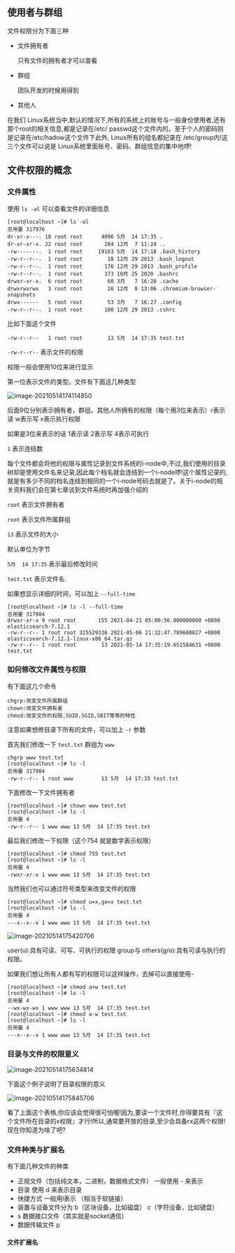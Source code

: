 ## 使用者与群组

文件权限分为下面三种

- 文件拥有者

  只有文件的拥有者才可以查看

- 群组

  团队开发的时候用得到

- 其他人

在我们 Linux系统当中,默认的情况下,所有的系统上的账号与一般身份使用者,还有那个root的相关信息,都是记录在/etc/ passwd这个文件内的。至于个人的密码则是记录在/etc/hadow这个文件下此外, Linux所有的组名都纪录在 /etc/group内!这三个文件可以说是 Linux系统里面账号、密码、群组信息的集中地啰!

## 文件权限的概念

### 文件属性

使用 `ls -al` 可以查看文件的详细信息

```shell
[root@localhost ~]# ls -al
总用量 317976
dr-xr-x---. 18 root root      4096 5月  14 17:35 .
dr-xr-xr-x. 22 root root       284 12月  7 11:24 ..
-rw-------.  1 root root     19163 5月  14 17:18 .bash_history
-rw-r--r--.  1 root root        18 12月 29 2013 .bash_logout
-rw-r--r--.  1 root root       176 12月 29 2013 .bash_profile
-rw-r--r--.  1 root root       373 10月 25 2020 .bashrc
drwxr-xr-x.  6 root root        60 3月   7 16:28 .cache
drwxrwxrwx   3 root root        26 12月  8 13:06 .chromium-browser-snapshots
drwx------   5 root root        53 3月   7 16:27 .config
-rw-r--r--.  1 root root       100 12月 29 2013 .cshrc
```

比如下面这个文件

```shell
-rw-r--r--   1 root root        13 5月  14 17:35 test.txt
```

`-rw-r--r--` 表示文件的权限

权限一般会使用10位来进行显示

第一位表示文件的类型。文件有下面这几种类型

![image-20210514174114850](https://img.xiaoyou66.com/2021/05/14/ddd1b4bf27e16.png)

后面9位分别表示拥有者，群组，其他人所拥有的权限（每个用3位来表示）r表示读 w表示写 x表示执行权限

如果是3位来表示的话 1表示读 2表示写 4表示可执行

`1` 表示连结数

每个文件都会将他的权限与属性记录到文件系统的i-node中,不过,我们使用的目录树却是使用文件名来记录,因此每个档名就会连结到一个i-node啰!这个属性记录的,就是有多少不同的档名连结到相同的一个i-node号码去就是了。关于i-node的相关资料我们会在第七章谈到文件系统时再加强介绍的

`root` 表示文件拥有者

`root` 表示文件所属群组

`13` 表示文件的大小

默认单位为字节

`5月  14 17:35` 表示最后修改时间

`test.txt` 表示文件名

如果想显示详细的时间，可以加上 `--full-time`

```shell
[root@localhost ~]# ls -l --full-time
总用量 317904
drwxr-xr-x 9 root root       155 2021-04-21 05:00:56.000000000 +0800 elasticsearch-7.12.1
-rw-r--r-- 1 root root 325529336 2021-05-06 21:32:47.789600827 +0800 elasticsearch-7.12.1-linux-x86_64.tar.gz
-rw-r--r-- 1 root root        13 2021-05-14 17:35:19.651584631 +0800 test.txt
```

### 如何修改文件属性与权限

有下面这几个命令

```shell
chgrp:改变文件所属群组
chown:改变文件拥有者
chmod:改变文件的权限,SUID,SGID,SBIT等等的特性
```

注意如果想修目录下所有的文件，可以加上 `-r` 参数

首先我们修改一下 `test.txt` 群组为 `www`

```shell
chgrp www test.txt
[root@localhost ~]# ls -l
总用量 317904
-rw-r--r-- 1 root www         13 5月  14 17:35 test.txt
```

下面修改一下文件拥有者

```shell
[root@localhost ~]# chown www test.txt 
[root@localhost ~]# ls -l
总用量 4
-rw-r--r-- 1 www www 13 5月  14 17:35 test.txt
```

最后我们修改一下权限（这个754 就是数字表示权限）

```shell
[root@localhost ~]# chmod 755 test.txt 
[root@localhost ~]# ls -l
总用量 4
-rwxr-xr-x 1 www www 13 5月  14 17:35 test.txt
```

当然我们也可以通过符号类型来改变文件的权限

```shell
[root@localhost ~]# chmod u=x,go=x test.txt 
[root@localhost ~]# ls -l
总用量 4
---x--x--x 1 www www 13 5月  14 17:35 test.txt
```

![image-20210514175420706](https://img.xiaoyou66.com/2021/05/14/a782d3c3b67b4.png)

user(u):具有可读、可写、可执行的权限
group与 others(g/o):具有可读与执行的权限。

如果我们想让所有人都有写的权限可以这样操作，去掉可以直接使用-

```shell
[root@localhost ~]# chmod a+w test.txt 
[root@localhost ~]# ls -l
总用量 4
--wx-wx-wx 1 www www 13 5月  14 17:35 test.txt
[root@localhost ~]# chmod a-w test.txt 
[root@localhost ~]# ls -l
总用量 4
---x--x--x 1 www www 13 5月  14 17:35 test.txt
```

### 目录与文件的权限意义

![image-20210514175634814](https://img.xiaoyou66.com/2021/05/14/c5621643c7afc.png)

下面这个例子说明了目录权限的意义

![image-20210514175845706](https://img.xiaoyou66.com/2021/05/14/255bb9d275356.png)

看了上面这个表格,你应该会觉得很可怕喔!因为,要读一个文件时,你得要具有『这个文件所在目录的x权限』才行!所以,通常要开放的目录,至少会具备rx这两个权限!现在你知道为啥了吧?

### 文件种类与扩展名

有下面几种文件的种类

- 正规文件（包括纯文本，二进制，数据格式文件） 一般使用 - 来表示
- 目录 使用 d 来表示目录
- 快捷方式 一般用l表示 （相当于软链接）
- 装置与设备文件分为 b（区块设备，比如磁盘） c（字符设备，比如键盘）
- s 数据接口文件（其实就是socket通信）
- 数据传输文件 p

#### 文件扩展名



